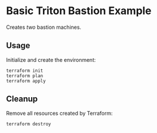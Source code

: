 # Basic Triton Bastion Example

Creates _two_ bastion machines.

## Usage

Initialize and create the environment:

```
terraform init
terraform plan
terraform apply
```

## Cleanup

Remove all resources created by Terraform:

```
terraform destroy
```
